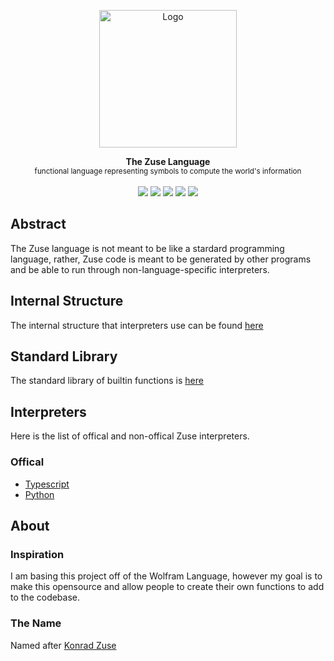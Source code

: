 <p align="center"><img height="220px" src="https://www.kerryr.net/images/pioneers/gallery/zuse_logo_lg.jpg" alt="Logo" /><p>

<p align="center">
  <strong>The Zuse Language</strong><br />
  <sub>functional language representing symbols to compute the world's information</sub>
  <br><br>
  <img src="https://img.shields.io/github/workflow/status/nix2io/zuse/Test%20Language%20Functions">
  <img src="https://img.shields.io/github/v/release/nix2io/zuse?include_prereleases">
  <img src="https://img.shields.io/badge/Python-3.8-blue">
  <img src="https://img.shields.io/badge/Node.js-12-darkgreen">
  <img src="https://img.shields.io/github/license/nix2io/zuse">
</p>

## Abstract

The Zuse language is not meant to be like a stardard programming language, rather, Zuse code is meant to be generated by other programs and be able to run through non-language-specific interpreters.

## Internal Structure

The internal structure that interpreters use can be found [here](./internal_structure.md)

## Standard Library

The standard library of builtin functions is [here](./std/)

## Interpreters

Here is the list of offical and non-offical Zuse interpreters.

### Offical

-   [Typescript](https://github.com/nix2io/zuse-interpreter-typescript)
-   [Python](https://github.com/nix2io/zuse-interpreter-python)

## About

### Inspiration

I am basing this project off of the Wolfram Language, however my goal is to make this opensource and allow people to create their own functions to add to the codebase.

### The Name

Named after [Konrad Zuse](https://en.wikipedia.org/wiki/Konrad_Zuse)
